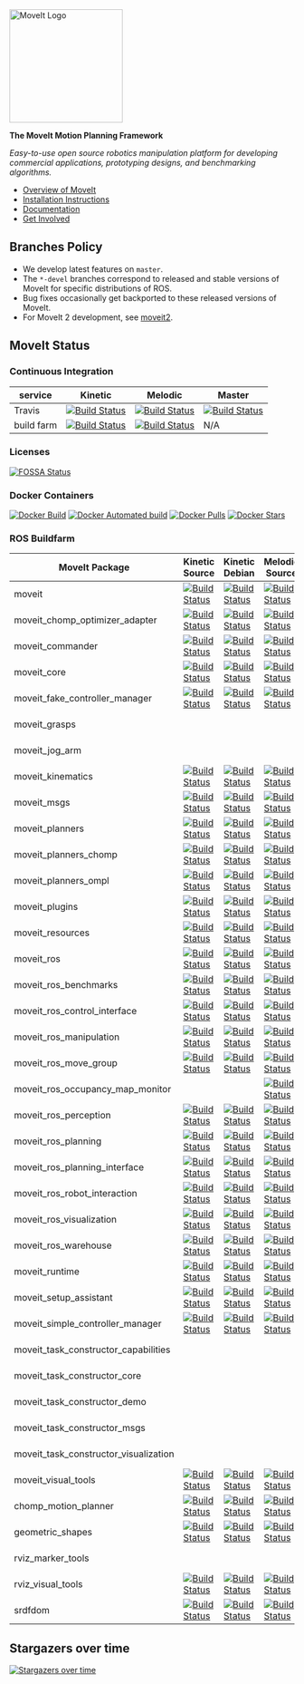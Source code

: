 <img src="https://moveit.ros.org/assets/logo/moveit_logo-black.png" alt="MoveIt Logo" width="200"/>

**The MoveIt Motion Planning Framework**

*Easy-to-use open source robotics manipulation platform for developing commercial applications, prototyping designs, and benchmarking algorithms.*

- [Overview of MoveIt](https://moveit.ros.org)
- [Installation Instructions](https://moveit.ros.org/install/)
- [Documentation](https://moveit.ros.org/documentation/source-code-api/)
- [Get Involved](https://moveit.ros.org/about/get_involved/)

## Branches Policy

- We develop latest features on ``master``.
- The ``*-devel`` branches correspond to released and stable versions of MoveIt for specific distributions of ROS.
- Bug fixes occasionally get backported to these released versions of MoveIt.
- For MoveIt 2 development, see [moveit2](https://github.com/ros-planning/moveit2).

## MoveIt Status

### Continuous Integration

service    | Kinetic | Melodic | Master
---------- | ------- | ------- | ------
Travis     | [![Build Status](https://travis-ci.com/ros-planning/moveit.svg?branch=kinetic-devel)](https://travis-ci.com/ros-planning/moveit/branches) | [![Build Status](https://travis-ci.com/ros-planning/moveit.svg?branch=melodic-devel)](https://travis-ci.com/ros-planning/moveit/branches) | [![Build Status](https://travis-ci.com/ros-planning/moveit.svg?branch=master)](https://travis-ci.com/ros-planning/moveit/branches) |
build farm | [![Build Status](http://build.ros.org/buildStatus/icon?job=Kdev__moveit__ubuntu_xenial_amd64)](http://build.ros.org/job/Kdev__moveit__ubuntu_xenial_amd64) | [![Build Status](http://build.ros.org/buildStatus/icon?job=Mdev__moveit__ubuntu_bionic_amd64)](http://build.ros.org/job/Mdev__moveit__ubuntu_bionic_amd64) | N/A |

### Licenses

[![FOSSA Status](https://app.fossa.com/api/projects/git%2Bgithub.com%2Fros-planning%2Fmoveit.svg?type=shield)](https://app.fossa.com/projects/git%2Bgithub.com%2Fros-planning%2Fmoveit?ref=badge_shield)

### Docker Containers

[![Docker Build](https://img.shields.io/docker/build/moveit/moveit.svg)](https://hub.docker.com/r/moveit/moveit/builds)
[![Docker Automated build](https://img.shields.io/docker/automated/moveit/moveit.svg?maxAge=2592000)](https://hub.docker.com/r/moveit/moveit/) [![Docker Pulls](https://img.shields.io/docker/pulls/moveit/moveit.svg?maxAge=2592000)](https://hub.docker.com/r/moveit/moveit/) [![Docker Stars](https://img.shields.io/docker/stars/moveit/moveit.svg)](https://registry.hub.docker.com/moveit/moveit/)

### ROS Buildfarm

MoveIt Package | Kinetic Source | Kinetic Debian | Melodic Source | Melodic Debian | Noetic Source | Noetic Debian
-------------- | -------------- | -------------- | -------------- | -------------- | ------------- | -------------
moveit | [![Build Status](http://build.ros.org/buildStatus/icon?job=Ksrc_uX__moveit__ubuntu_xenial__source)](http://build.ros.org/view/Ksrc_uX/job/Ksrc_uX__moveit__ubuntu_xenial__source) | [![Build Status](http://build.ros.org/buildStatus/icon?job=Kbin_uX64__moveit__ubuntu_xenial_amd64__binary)](http://build.ros.org/view/Kbin_uX64/job/Kbin_uX64__moveit__ubuntu_xenial_amd64__binary) | [![Build Status](http://build.ros.org/buildStatus/icon?job=Msrc_uB__moveit__ubuntu_bionic__source)](http://build.ros.org/view/Msrc_uB/job/Msrc_uB__moveit__ubuntu_bionic__source) | [![Build Status](http://build.ros.org/buildStatus/icon?job=Mbin_uB64__moveit__ubuntu_bionic_amd64__binary)](http://build.ros.org/view/Mbin_uB64/job/Mbin_uB64__moveit__ubuntu_bionic_amd64__binary) | [![Build Status](http://build.ros.org/buildStatus/icon?job=Nsrc_uF__moveit__ubuntu_focal__source)](http://build.ros.org/view/Nsrc_uF/job/Nsrc_uF__moveit__ubuntu_focal__source) | [![Build Status](http://build.ros.org/buildStatus/icon?job=Nbin_uF64__moveit__ubuntu_focal_amd64__binary)](http://build.ros.org/view/Nbin_uF64/job/Nbin_uF64__moveit__ubuntu_focal_amd64__binary)
moveit_chomp_optimizer_adapter | [![Build Status](http://build.ros.org/buildStatus/icon?job=Ksrc_uX__moveit_chomp_optimizer_adapter__ubuntu_xenial__source)](http://build.ros.org/view/Ksrc_uX/job/Ksrc_uX__moveit_chomp_optimizer_adapter__ubuntu_xenial__source) | [![Build Status](http://build.ros.org/buildStatus/icon?job=Kbin_uX64__moveit_chomp_optimizer_adapter__ubuntu_xenial_amd64__binary)](http://build.ros.org/view/Kbin_uX64/job/Kbin_uX64__moveit_chomp_optimizer_adapter__ubuntu_xenial_amd64__binary) | [![Build Status](http://build.ros.org/buildStatus/icon?job=Msrc_uB__moveit_chomp_optimizer_adapter__ubuntu_bionic__source)](http://build.ros.org/view/Msrc_uB/job/Msrc_uB__moveit_chomp_optimizer_adapter__ubuntu_bionic__source) | [![Build Status](http://build.ros.org/buildStatus/icon?job=Mbin_uB64__moveit_chomp_optimizer_adapter__ubuntu_bionic_amd64__binary)](http://build.ros.org/view/Mbin_uB64/job/Mbin_uB64__moveit_chomp_optimizer_adapter__ubuntu_bionic_amd64__binary) | [![Build Status](http://build.ros.org/buildStatus/icon?job=Nsrc_uF__moveit_chomp_optimizer_adapter__ubuntu_focal__source)](http://build.ros.org/view/Nsrc_uF/job/Nsrc_uF__moveit_chomp_optimizer_adapter__ubuntu_focal__source) | [![Build Status](http://build.ros.org/buildStatus/icon?job=Nbin_uF64__moveit_chomp_optimizer_adapter__ubuntu_focal_amd64__binary)](http://build.ros.org/view/Nbin_uF64/job/Nbin_uF64__moveit_chomp_optimizer_adapter__ubuntu_focal_amd64__binary)
moveit_commander | [![Build Status](http://build.ros.org/buildStatus/icon?job=Ksrc_uX__moveit_commander__ubuntu_xenial__source)](http://build.ros.org/view/Ksrc_uX/job/Ksrc_uX__moveit_commander__ubuntu_xenial__source) | [![Build Status](http://build.ros.org/buildStatus/icon?job=Kbin_uX64__moveit_commander__ubuntu_xenial_amd64__binary)](http://build.ros.org/view/Kbin_uX64/job/Kbin_uX64__moveit_commander__ubuntu_xenial_amd64__binary) | [![Build Status](http://build.ros.org/buildStatus/icon?job=Msrc_uB__moveit_commander__ubuntu_bionic__source)](http://build.ros.org/view/Msrc_uB/job/Msrc_uB__moveit_commander__ubuntu_bionic__source) | [![Build Status](http://build.ros.org/buildStatus/icon?job=Mbin_uB64__moveit_commander__ubuntu_bionic_amd64__binary)](http://build.ros.org/view/Mbin_uB64/job/Mbin_uB64__moveit_commander__ubuntu_bionic_amd64__binary) | [![Build Status](http://build.ros.org/buildStatus/icon?job=Nsrc_uF__moveit_commander__ubuntu_focal__source)](http://build.ros.org/view/Nsrc_uF/job/Nsrc_uF__moveit_commander__ubuntu_focal__source) | [![Build Status](http://build.ros.org/buildStatus/icon?job=Nbin_uF64__moveit_commander__ubuntu_focal_amd64__binary)](http://build.ros.org/view/Nbin_uF64/job/Nbin_uF64__moveit_commander__ubuntu_focal_amd64__binary)
moveit_core | [![Build Status](http://build.ros.org/buildStatus/icon?job=Ksrc_uX__moveit_core__ubuntu_xenial__source)](http://build.ros.org/view/Ksrc_uX/job/Ksrc_uX__moveit_core__ubuntu_xenial__source) | [![Build Status](http://build.ros.org/buildStatus/icon?job=Kbin_uX64__moveit_core__ubuntu_xenial_amd64__binary)](http://build.ros.org/view/Kbin_uX64/job/Kbin_uX64__moveit_core__ubuntu_xenial_amd64__binary) | [![Build Status](http://build.ros.org/buildStatus/icon?job=Msrc_uB__moveit_core__ubuntu_bionic__source)](http://build.ros.org/view/Msrc_uB/job/Msrc_uB__moveit_core__ubuntu_bionic__source) | [![Build Status](http://build.ros.org/buildStatus/icon?job=Mbin_uB64__moveit_core__ubuntu_bionic_amd64__binary)](http://build.ros.org/view/Mbin_uB64/job/Mbin_uB64__moveit_core__ubuntu_bionic_amd64__binary) | [![Build Status](http://build.ros.org/buildStatus/icon?job=Nsrc_uF__moveit_core__ubuntu_focal__source)](http://build.ros.org/view/Nsrc_uF/job/Nsrc_uF__moveit_core__ubuntu_focal__source) | [![Build Status](http://build.ros.org/buildStatus/icon?job=Nbin_uF64__moveit_core__ubuntu_focal_amd64__binary)](http://build.ros.org/view/Nbin_uF64/job/Nbin_uF64__moveit_core__ubuntu_focal_amd64__binary)
moveit_fake_controller_manager | [![Build Status](http://build.ros.org/buildStatus/icon?job=Ksrc_uX__moveit_fake_controller_manager__ubuntu_xenial__source)](http://build.ros.org/view/Ksrc_uX/job/Ksrc_uX__moveit_fake_controller_manager__ubuntu_xenial__source) | [![Build Status](http://build.ros.org/buildStatus/icon?job=Kbin_uX64__moveit_fake_controller_manager__ubuntu_xenial_amd64__binary)](http://build.ros.org/view/Kbin_uX64/job/Kbin_uX64__moveit_fake_controller_manager__ubuntu_xenial_amd64__binary) | [![Build Status](http://build.ros.org/buildStatus/icon?job=Msrc_uB__moveit_fake_controller_manager__ubuntu_bionic__source)](http://build.ros.org/view/Msrc_uB/job/Msrc_uB__moveit_fake_controller_manager__ubuntu_bionic__source) | [![Build Status](http://build.ros.org/buildStatus/icon?job=Mbin_uB64__moveit_fake_controller_manager__ubuntu_bionic_amd64__binary)](http://build.ros.org/view/Mbin_uB64/job/Mbin_uB64__moveit_fake_controller_manager__ubuntu_bionic_amd64__binary) | [![Build Status](http://build.ros.org/buildStatus/icon?job=Nsrc_uF__moveit_fake_controller_manager__ubuntu_focal__source)](http://build.ros.org/view/Nsrc_uF/job/Nsrc_uF__moveit_fake_controller_manager__ubuntu_focal__source) | [![Build Status](http://build.ros.org/buildStatus/icon?job=Nbin_uF64__moveit_fake_controller_manager__ubuntu_focal_amd64__binary)](http://build.ros.org/view/Nbin_uF64/job/Nbin_uF64__moveit_fake_controller_manager__ubuntu_focal_amd64__binary)
moveit_grasps |  |  |  |  | [![Build Status](http://build.ros.org/buildStatus/icon?job=Nsrc_uF__moveit_grasps__ubuntu_focal__source)](http://build.ros.org/view/Nsrc_uF/job/Nsrc_uF__moveit_grasps__ubuntu_focal__source) | [![Build Status](http://build.ros.org/buildStatus/icon?job=Nbin_uF64__moveit_grasps__ubuntu_focal_amd64__binary)](http://build.ros.org/view/Nbin_uF64/job/Nbin_uF64__moveit_grasps__ubuntu_focal_amd64__binary)
moveit_jog_arm |  |  |  |  | [![Build Status](http://build.ros.org/buildStatus/icon?job=Nsrc_uF__moveit_jog_arm__ubuntu_focal__source)](http://build.ros.org/view/Nsrc_uF/job/Nsrc_uF__moveit_jog_arm__ubuntu_focal__source) | [![Build Status](http://build.ros.org/buildStatus/icon?job=Nbin_uF64__moveit_jog_arm__ubuntu_focal_amd64__binary)](http://build.ros.org/view/Nbin_uF64/job/Nbin_uF64__moveit_jog_arm__ubuntu_focal_amd64__binary)
moveit_kinematics | [![Build Status](http://build.ros.org/buildStatus/icon?job=Ksrc_uX__moveit_kinematics__ubuntu_xenial__source)](http://build.ros.org/view/Ksrc_uX/job/Ksrc_uX__moveit_kinematics__ubuntu_xenial__source) | [![Build Status](http://build.ros.org/buildStatus/icon?job=Kbin_uX64__moveit_kinematics__ubuntu_xenial_amd64__binary)](http://build.ros.org/view/Kbin_uX64/job/Kbin_uX64__moveit_kinematics__ubuntu_xenial_amd64__binary) | [![Build Status](http://build.ros.org/buildStatus/icon?job=Msrc_uB__moveit_kinematics__ubuntu_bionic__source)](http://build.ros.org/view/Msrc_uB/job/Msrc_uB__moveit_kinematics__ubuntu_bionic__source) | [![Build Status](http://build.ros.org/buildStatus/icon?job=Mbin_uB64__moveit_kinematics__ubuntu_bionic_amd64__binary)](http://build.ros.org/view/Mbin_uB64/job/Mbin_uB64__moveit_kinematics__ubuntu_bionic_amd64__binary) | [![Build Status](http://build.ros.org/buildStatus/icon?job=Nsrc_uF__moveit_kinematics__ubuntu_focal__source)](http://build.ros.org/view/Nsrc_uF/job/Nsrc_uF__moveit_kinematics__ubuntu_focal__source) | [![Build Status](http://build.ros.org/buildStatus/icon?job=Nbin_uF64__moveit_kinematics__ubuntu_focal_amd64__binary)](http://build.ros.org/view/Nbin_uF64/job/Nbin_uF64__moveit_kinematics__ubuntu_focal_amd64__binary)
moveit_msgs | [![Build Status](http://build.ros.org/buildStatus/icon?job=Ksrc_uX__moveit_msgs__ubuntu_xenial__source)](http://build.ros.org/view/Ksrc_uX/job/Ksrc_uX__moveit_msgs__ubuntu_xenial__source) | [![Build Status](http://build.ros.org/buildStatus/icon?job=Kbin_uX64__moveit_msgs__ubuntu_xenial_amd64__binary)](http://build.ros.org/view/Kbin_uX64/job/Kbin_uX64__moveit_msgs__ubuntu_xenial_amd64__binary) | [![Build Status](http://build.ros.org/buildStatus/icon?job=Msrc_uB__moveit_msgs__ubuntu_bionic__source)](http://build.ros.org/view/Msrc_uB/job/Msrc_uB__moveit_msgs__ubuntu_bionic__source) | [![Build Status](http://build.ros.org/buildStatus/icon?job=Mbin_uB64__moveit_msgs__ubuntu_bionic_amd64__binary)](http://build.ros.org/view/Mbin_uB64/job/Mbin_uB64__moveit_msgs__ubuntu_bionic_amd64__binary) | [![Build Status](http://build.ros.org/buildStatus/icon?job=Nsrc_uF__moveit_msgs__ubuntu_focal__source)](http://build.ros.org/view/Nsrc_uF/job/Nsrc_uF__moveit_msgs__ubuntu_focal__source) | [![Build Status](http://build.ros.org/buildStatus/icon?job=Nbin_uF64__moveit_msgs__ubuntu_focal_amd64__binary)](http://build.ros.org/view/Nbin_uF64/job/Nbin_uF64__moveit_msgs__ubuntu_focal_amd64__binary)
moveit_planners | [![Build Status](http://build.ros.org/buildStatus/icon?job=Ksrc_uX__moveit_planners__ubuntu_xenial__source)](http://build.ros.org/view/Ksrc_uX/job/Ksrc_uX__moveit_planners__ubuntu_xenial__source) | [![Build Status](http://build.ros.org/buildStatus/icon?job=Kbin_uX64__moveit_planners__ubuntu_xenial_amd64__binary)](http://build.ros.org/view/Kbin_uX64/job/Kbin_uX64__moveit_planners__ubuntu_xenial_amd64__binary) | [![Build Status](http://build.ros.org/buildStatus/icon?job=Msrc_uB__moveit_planners__ubuntu_bionic__source)](http://build.ros.org/view/Msrc_uB/job/Msrc_uB__moveit_planners__ubuntu_bionic__source) | [![Build Status](http://build.ros.org/buildStatus/icon?job=Mbin_uB64__moveit_planners__ubuntu_bionic_amd64__binary)](http://build.ros.org/view/Mbin_uB64/job/Mbin_uB64__moveit_planners__ubuntu_bionic_amd64__binary) | [![Build Status](http://build.ros.org/buildStatus/icon?job=Nsrc_uF__moveit_planners__ubuntu_focal__source)](http://build.ros.org/view/Nsrc_uF/job/Nsrc_uF__moveit_planners__ubuntu_focal__source) | [![Build Status](http://build.ros.org/buildStatus/icon?job=Nbin_uF64__moveit_planners__ubuntu_focal_amd64__binary)](http://build.ros.org/view/Nbin_uF64/job/Nbin_uF64__moveit_planners__ubuntu_focal_amd64__binary)
moveit_planners_chomp | [![Build Status](http://build.ros.org/buildStatus/icon?job=Ksrc_uX__moveit_planners_chomp__ubuntu_xenial__source)](http://build.ros.org/view/Ksrc_uX/job/Ksrc_uX__moveit_planners_chomp__ubuntu_xenial__source) | [![Build Status](http://build.ros.org/buildStatus/icon?job=Kbin_uX64__moveit_planners_chomp__ubuntu_xenial_amd64__binary)](http://build.ros.org/view/Kbin_uX64/job/Kbin_uX64__moveit_planners_chomp__ubuntu_xenial_amd64__binary) | [![Build Status](http://build.ros.org/buildStatus/icon?job=Msrc_uB__moveit_planners_chomp__ubuntu_bionic__source)](http://build.ros.org/view/Msrc_uB/job/Msrc_uB__moveit_planners_chomp__ubuntu_bionic__source) | [![Build Status](http://build.ros.org/buildStatus/icon?job=Mbin_uB64__moveit_planners_chomp__ubuntu_bionic_amd64__binary)](http://build.ros.org/view/Mbin_uB64/job/Mbin_uB64__moveit_planners_chomp__ubuntu_bionic_amd64__binary) | [![Build Status](http://build.ros.org/buildStatus/icon?job=Nsrc_uF__moveit_planners_chomp__ubuntu_focal__source)](http://build.ros.org/view/Nsrc_uF/job/Nsrc_uF__moveit_planners_chomp__ubuntu_focal__source) | [![Build Status](http://build.ros.org/buildStatus/icon?job=Nbin_uF64__moveit_planners_chomp__ubuntu_focal_amd64__binary)](http://build.ros.org/view/Nbin_uF64/job/Nbin_uF64__moveit_planners_chomp__ubuntu_focal_amd64__binary)
moveit_planners_ompl | [![Build Status](http://build.ros.org/buildStatus/icon?job=Ksrc_uX__moveit_planners_ompl__ubuntu_xenial__source)](http://build.ros.org/view/Ksrc_uX/job/Ksrc_uX__moveit_planners_ompl__ubuntu_xenial__source) | [![Build Status](http://build.ros.org/buildStatus/icon?job=Kbin_uX64__moveit_planners_ompl__ubuntu_xenial_amd64__binary)](http://build.ros.org/view/Kbin_uX64/job/Kbin_uX64__moveit_planners_ompl__ubuntu_xenial_amd64__binary) | [![Build Status](http://build.ros.org/buildStatus/icon?job=Msrc_uB__moveit_planners_ompl__ubuntu_bionic__source)](http://build.ros.org/view/Msrc_uB/job/Msrc_uB__moveit_planners_ompl__ubuntu_bionic__source) | [![Build Status](http://build.ros.org/buildStatus/icon?job=Mbin_uB64__moveit_planners_ompl__ubuntu_bionic_amd64__binary)](http://build.ros.org/view/Mbin_uB64/job/Mbin_uB64__moveit_planners_ompl__ubuntu_bionic_amd64__binary) | [![Build Status](http://build.ros.org/buildStatus/icon?job=Nsrc_uF__moveit_planners_ompl__ubuntu_focal__source)](http://build.ros.org/view/Nsrc_uF/job/Nsrc_uF__moveit_planners_ompl__ubuntu_focal__source) | [![Build Status](http://build.ros.org/buildStatus/icon?job=Nbin_uF64__moveit_planners_ompl__ubuntu_focal_amd64__binary)](http://build.ros.org/view/Nbin_uF64/job/Nbin_uF64__moveit_planners_ompl__ubuntu_focal_amd64__binary)
moveit_plugins | [![Build Status](http://build.ros.org/buildStatus/icon?job=Ksrc_uX__moveit_plugins__ubuntu_xenial__source)](http://build.ros.org/view/Ksrc_uX/job/Ksrc_uX__moveit_plugins__ubuntu_xenial__source) | [![Build Status](http://build.ros.org/buildStatus/icon?job=Kbin_uX64__moveit_plugins__ubuntu_xenial_amd64__binary)](http://build.ros.org/view/Kbin_uX64/job/Kbin_uX64__moveit_plugins__ubuntu_xenial_amd64__binary) | [![Build Status](http://build.ros.org/buildStatus/icon?job=Msrc_uB__moveit_plugins__ubuntu_bionic__source)](http://build.ros.org/view/Msrc_uB/job/Msrc_uB__moveit_plugins__ubuntu_bionic__source) | [![Build Status](http://build.ros.org/buildStatus/icon?job=Mbin_uB64__moveit_plugins__ubuntu_bionic_amd64__binary)](http://build.ros.org/view/Mbin_uB64/job/Mbin_uB64__moveit_plugins__ubuntu_bionic_amd64__binary) | [![Build Status](http://build.ros.org/buildStatus/icon?job=Nsrc_uF__moveit_plugins__ubuntu_focal__source)](http://build.ros.org/view/Nsrc_uF/job/Nsrc_uF__moveit_plugins__ubuntu_focal__source) | [![Build Status](http://build.ros.org/buildStatus/icon?job=Nbin_uF64__moveit_plugins__ubuntu_focal_amd64__binary)](http://build.ros.org/view/Nbin_uF64/job/Nbin_uF64__moveit_plugins__ubuntu_focal_amd64__binary)
moveit_resources | [![Build Status](http://build.ros.org/buildStatus/icon?job=Ksrc_uX__moveit_resources__ubuntu_xenial__source)](http://build.ros.org/view/Ksrc_uX/job/Ksrc_uX__moveit_resources__ubuntu_xenial__source) | [![Build Status](http://build.ros.org/buildStatus/icon?job=Kbin_uX64__moveit_resources__ubuntu_xenial_amd64__binary)](http://build.ros.org/view/Kbin_uX64/job/Kbin_uX64__moveit_resources__ubuntu_xenial_amd64__binary) | [![Build Status](http://build.ros.org/buildStatus/icon?job=Msrc_uB__moveit_resources__ubuntu_bionic__source)](http://build.ros.org/view/Msrc_uB/job/Msrc_uB__moveit_resources__ubuntu_bionic__source) | [![Build Status](http://build.ros.org/buildStatus/icon?job=Mbin_uB64__moveit_resources__ubuntu_bionic_amd64__binary)](http://build.ros.org/view/Mbin_uB64/job/Mbin_uB64__moveit_resources__ubuntu_bionic_amd64__binary) | [![Build Status](http://build.ros.org/buildStatus/icon?job=Nsrc_uF__moveit_resources__ubuntu_focal__source)](http://build.ros.org/view/Nsrc_uF/job/Nsrc_uF__moveit_resources__ubuntu_focal__source) | [![Build Status](http://build.ros.org/buildStatus/icon?job=Nbin_uF64__moveit_resources__ubuntu_focal_amd64__binary)](http://build.ros.org/view/Nbin_uF64/job/Nbin_uF64__moveit_resources__ubuntu_focal_amd64__binary)
moveit_ros | [![Build Status](http://build.ros.org/buildStatus/icon?job=Ksrc_uX__moveit_ros__ubuntu_xenial__source)](http://build.ros.org/view/Ksrc_uX/job/Ksrc_uX__moveit_ros__ubuntu_xenial__source) | [![Build Status](http://build.ros.org/buildStatus/icon?job=Kbin_uX64__moveit_ros__ubuntu_xenial_amd64__binary)](http://build.ros.org/view/Kbin_uX64/job/Kbin_uX64__moveit_ros__ubuntu_xenial_amd64__binary) | [![Build Status](http://build.ros.org/buildStatus/icon?job=Msrc_uB__moveit_ros__ubuntu_bionic__source)](http://build.ros.org/view/Msrc_uB/job/Msrc_uB__moveit_ros__ubuntu_bionic__source) | [![Build Status](http://build.ros.org/buildStatus/icon?job=Mbin_uB64__moveit_ros__ubuntu_bionic_amd64__binary)](http://build.ros.org/view/Mbin_uB64/job/Mbin_uB64__moveit_ros__ubuntu_bionic_amd64__binary) | [![Build Status](http://build.ros.org/buildStatus/icon?job=Nsrc_uF__moveit_ros__ubuntu_focal__source)](http://build.ros.org/view/Nsrc_uF/job/Nsrc_uF__moveit_ros__ubuntu_focal__source) | [![Build Status](http://build.ros.org/buildStatus/icon?job=Nbin_uF64__moveit_ros__ubuntu_focal_amd64__binary)](http://build.ros.org/view/Nbin_uF64/job/Nbin_uF64__moveit_ros__ubuntu_focal_amd64__binary)
moveit_ros_benchmarks | [![Build Status](http://build.ros.org/buildStatus/icon?job=Ksrc_uX__moveit_ros_benchmarks__ubuntu_xenial__source)](http://build.ros.org/view/Ksrc_uX/job/Ksrc_uX__moveit_ros_benchmarks__ubuntu_xenial__source) | [![Build Status](http://build.ros.org/buildStatus/icon?job=Kbin_uX64__moveit_ros_benchmarks__ubuntu_xenial_amd64__binary)](http://build.ros.org/view/Kbin_uX64/job/Kbin_uX64__moveit_ros_benchmarks__ubuntu_xenial_amd64__binary) | [![Build Status](http://build.ros.org/buildStatus/icon?job=Msrc_uB__moveit_ros_benchmarks__ubuntu_bionic__source)](http://build.ros.org/view/Msrc_uB/job/Msrc_uB__moveit_ros_benchmarks__ubuntu_bionic__source) | [![Build Status](http://build.ros.org/buildStatus/icon?job=Mbin_uB64__moveit_ros_benchmarks__ubuntu_bionic_amd64__binary)](http://build.ros.org/view/Mbin_uB64/job/Mbin_uB64__moveit_ros_benchmarks__ubuntu_bionic_amd64__binary) | [![Build Status](http://build.ros.org/buildStatus/icon?job=Nsrc_uF__moveit_ros_benchmarks__ubuntu_focal__source)](http://build.ros.org/view/Nsrc_uF/job/Nsrc_uF__moveit_ros_benchmarks__ubuntu_focal__source) | [![Build Status](http://build.ros.org/buildStatus/icon?job=Nbin_uF64__moveit_ros_benchmarks__ubuntu_focal_amd64__binary)](http://build.ros.org/view/Nbin_uF64/job/Nbin_uF64__moveit_ros_benchmarks__ubuntu_focal_amd64__binary)
moveit_ros_control_interface | [![Build Status](http://build.ros.org/buildStatus/icon?job=Ksrc_uX__moveit_ros_control_interface__ubuntu_xenial__source)](http://build.ros.org/view/Ksrc_uX/job/Ksrc_uX__moveit_ros_control_interface__ubuntu_xenial__source) | [![Build Status](http://build.ros.org/buildStatus/icon?job=Kbin_uX64__moveit_ros_control_interface__ubuntu_xenial_amd64__binary)](http://build.ros.org/view/Kbin_uX64/job/Kbin_uX64__moveit_ros_control_interface__ubuntu_xenial_amd64__binary) | [![Build Status](http://build.ros.org/buildStatus/icon?job=Msrc_uB__moveit_ros_control_interface__ubuntu_bionic__source)](http://build.ros.org/view/Msrc_uB/job/Msrc_uB__moveit_ros_control_interface__ubuntu_bionic__source) | [![Build Status](http://build.ros.org/buildStatus/icon?job=Mbin_uB64__moveit_ros_control_interface__ubuntu_bionic_amd64__binary)](http://build.ros.org/view/Mbin_uB64/job/Mbin_uB64__moveit_ros_control_interface__ubuntu_bionic_amd64__binary) | [![Build Status](http://build.ros.org/buildStatus/icon?job=Nsrc_uF__moveit_ros_control_interface__ubuntu_focal__source)](http://build.ros.org/view/Nsrc_uF/job/Nsrc_uF__moveit_ros_control_interface__ubuntu_focal__source) | [![Build Status](http://build.ros.org/buildStatus/icon?job=Nbin_uF64__moveit_ros_control_interface__ubuntu_focal_amd64__binary)](http://build.ros.org/view/Nbin_uF64/job/Nbin_uF64__moveit_ros_control_interface__ubuntu_focal_amd64__binary)
moveit_ros_manipulation | [![Build Status](http://build.ros.org/buildStatus/icon?job=Ksrc_uX__moveit_ros_manipulation__ubuntu_xenial__source)](http://build.ros.org/view/Ksrc_uX/job/Ksrc_uX__moveit_ros_manipulation__ubuntu_xenial__source) | [![Build Status](http://build.ros.org/buildStatus/icon?job=Kbin_uX64__moveit_ros_manipulation__ubuntu_xenial_amd64__binary)](http://build.ros.org/view/Kbin_uX64/job/Kbin_uX64__moveit_ros_manipulation__ubuntu_xenial_amd64__binary) | [![Build Status](http://build.ros.org/buildStatus/icon?job=Msrc_uB__moveit_ros_manipulation__ubuntu_bionic__source)](http://build.ros.org/view/Msrc_uB/job/Msrc_uB__moveit_ros_manipulation__ubuntu_bionic__source) | [![Build Status](http://build.ros.org/buildStatus/icon?job=Mbin_uB64__moveit_ros_manipulation__ubuntu_bionic_amd64__binary)](http://build.ros.org/view/Mbin_uB64/job/Mbin_uB64__moveit_ros_manipulation__ubuntu_bionic_amd64__binary) | [![Build Status](http://build.ros.org/buildStatus/icon?job=Nsrc_uF__moveit_ros_manipulation__ubuntu_focal__source)](http://build.ros.org/view/Nsrc_uF/job/Nsrc_uF__moveit_ros_manipulation__ubuntu_focal__source) | [![Build Status](http://build.ros.org/buildStatus/icon?job=Nbin_uF64__moveit_ros_manipulation__ubuntu_focal_amd64__binary)](http://build.ros.org/view/Nbin_uF64/job/Nbin_uF64__moveit_ros_manipulation__ubuntu_focal_amd64__binary)
moveit_ros_move_group | [![Build Status](http://build.ros.org/buildStatus/icon?job=Ksrc_uX__moveit_ros_move_group__ubuntu_xenial__source)](http://build.ros.org/view/Ksrc_uX/job/Ksrc_uX__moveit_ros_move_group__ubuntu_xenial__source) | [![Build Status](http://build.ros.org/buildStatus/icon?job=Kbin_uX64__moveit_ros_move_group__ubuntu_xenial_amd64__binary)](http://build.ros.org/view/Kbin_uX64/job/Kbin_uX64__moveit_ros_move_group__ubuntu_xenial_amd64__binary) | [![Build Status](http://build.ros.org/buildStatus/icon?job=Msrc_uB__moveit_ros_move_group__ubuntu_bionic__source)](http://build.ros.org/view/Msrc_uB/job/Msrc_uB__moveit_ros_move_group__ubuntu_bionic__source) | [![Build Status](http://build.ros.org/buildStatus/icon?job=Mbin_uB64__moveit_ros_move_group__ubuntu_bionic_amd64__binary)](http://build.ros.org/view/Mbin_uB64/job/Mbin_uB64__moveit_ros_move_group__ubuntu_bionic_amd64__binary) | [![Build Status](http://build.ros.org/buildStatus/icon?job=Nsrc_uF__moveit_ros_move_group__ubuntu_focal__source)](http://build.ros.org/view/Nsrc_uF/job/Nsrc_uF__moveit_ros_move_group__ubuntu_focal__source) | [![Build Status](http://build.ros.org/buildStatus/icon?job=Nbin_uF64__moveit_ros_move_group__ubuntu_focal_amd64__binary)](http://build.ros.org/view/Nbin_uF64/job/Nbin_uF64__moveit_ros_move_group__ubuntu_focal_amd64__binary)
moveit_ros_occupancy_map_monitor |  |  | [![Build Status](http://build.ros.org/buildStatus/icon?job=Msrc_uB__moveit_ros_occupancy_map_monitor__ubuntu_bionic__source)](http://build.ros.org/view/Msrc_uB/job/Msrc_uB__moveit_ros_occupancy_map_monitor__ubuntu_bionic__source) | [![Build Status](http://build.ros.org/buildStatus/icon?job=Mbin_uB64__moveit_ros_occupancy_map_monitor__ubuntu_bionic_amd64__binary)](http://build.ros.org/view/Mbin_uB64/job/Mbin_uB64__moveit_ros_occupancy_map_monitor__ubuntu_bionic_amd64__binary) | [![Build Status](http://build.ros.org/buildStatus/icon?job=Nsrc_uF__moveit_ros_occupancy_map_monitor__ubuntu_focal__source)](http://build.ros.org/view/Nsrc_uF/job/Nsrc_uF__moveit_ros_occupancy_map_monitor__ubuntu_focal__source) | [![Build Status](http://build.ros.org/buildStatus/icon?job=Nbin_uF64__moveit_ros_occupancy_map_monitor__ubuntu_focal_amd64__binary)](http://build.ros.org/view/Nbin_uF64/job/Nbin_uF64__moveit_ros_occupancy_map_monitor__ubuntu_focal_amd64__binary)
moveit_ros_perception | [![Build Status](http://build.ros.org/buildStatus/icon?job=Ksrc_uX__moveit_ros_perception__ubuntu_xenial__source)](http://build.ros.org/view/Ksrc_uX/job/Ksrc_uX__moveit_ros_perception__ubuntu_xenial__source) | [![Build Status](http://build.ros.org/buildStatus/icon?job=Kbin_uX64__moveit_ros_perception__ubuntu_xenial_amd64__binary)](http://build.ros.org/view/Kbin_uX64/job/Kbin_uX64__moveit_ros_perception__ubuntu_xenial_amd64__binary) | [![Build Status](http://build.ros.org/buildStatus/icon?job=Msrc_uB__moveit_ros_perception__ubuntu_bionic__source)](http://build.ros.org/view/Msrc_uB/job/Msrc_uB__moveit_ros_perception__ubuntu_bionic__source) | [![Build Status](http://build.ros.org/buildStatus/icon?job=Mbin_uB64__moveit_ros_perception__ubuntu_bionic_amd64__binary)](http://build.ros.org/view/Mbin_uB64/job/Mbin_uB64__moveit_ros_perception__ubuntu_bionic_amd64__binary) | [![Build Status](http://build.ros.org/buildStatus/icon?job=Nsrc_uF__moveit_ros_perception__ubuntu_focal__source)](http://build.ros.org/view/Nsrc_uF/job/Nsrc_uF__moveit_ros_perception__ubuntu_focal__source) | [![Build Status](http://build.ros.org/buildStatus/icon?job=Nbin_uF64__moveit_ros_perception__ubuntu_focal_amd64__binary)](http://build.ros.org/view/Nbin_uF64/job/Nbin_uF64__moveit_ros_perception__ubuntu_focal_amd64__binary)
moveit_ros_planning | [![Build Status](http://build.ros.org/buildStatus/icon?job=Ksrc_uX__moveit_ros_planning__ubuntu_xenial__source)](http://build.ros.org/view/Ksrc_uX/job/Ksrc_uX__moveit_ros_planning__ubuntu_xenial__source) | [![Build Status](http://build.ros.org/buildStatus/icon?job=Kbin_uX64__moveit_ros_planning__ubuntu_xenial_amd64__binary)](http://build.ros.org/view/Kbin_uX64/job/Kbin_uX64__moveit_ros_planning__ubuntu_xenial_amd64__binary) | [![Build Status](http://build.ros.org/buildStatus/icon?job=Msrc_uB__moveit_ros_planning__ubuntu_bionic__source)](http://build.ros.org/view/Msrc_uB/job/Msrc_uB__moveit_ros_planning__ubuntu_bionic__source) | [![Build Status](http://build.ros.org/buildStatus/icon?job=Mbin_uB64__moveit_ros_planning__ubuntu_bionic_amd64__binary)](http://build.ros.org/view/Mbin_uB64/job/Mbin_uB64__moveit_ros_planning__ubuntu_bionic_amd64__binary) | [![Build Status](http://build.ros.org/buildStatus/icon?job=Nsrc_uF__moveit_ros_planning__ubuntu_focal__source)](http://build.ros.org/view/Nsrc_uF/job/Nsrc_uF__moveit_ros_planning__ubuntu_focal__source) | [![Build Status](http://build.ros.org/buildStatus/icon?job=Nbin_uF64__moveit_ros_planning__ubuntu_focal_amd64__binary)](http://build.ros.org/view/Nbin_uF64/job/Nbin_uF64__moveit_ros_planning__ubuntu_focal_amd64__binary)
moveit_ros_planning_interface | [![Build Status](http://build.ros.org/buildStatus/icon?job=Ksrc_uX__moveit_ros_planning_interface__ubuntu_xenial__source)](http://build.ros.org/view/Ksrc_uX/job/Ksrc_uX__moveit_ros_planning_interface__ubuntu_xenial__source) | [![Build Status](http://build.ros.org/buildStatus/icon?job=Kbin_uX64__moveit_ros_planning_interface__ubuntu_xenial_amd64__binary)](http://build.ros.org/view/Kbin_uX64/job/Kbin_uX64__moveit_ros_planning_interface__ubuntu_xenial_amd64__binary) | [![Build Status](http://build.ros.org/buildStatus/icon?job=Msrc_uB__moveit_ros_planning_interface__ubuntu_bionic__source)](http://build.ros.org/view/Msrc_uB/job/Msrc_uB__moveit_ros_planning_interface__ubuntu_bionic__source) | [![Build Status](http://build.ros.org/buildStatus/icon?job=Mbin_uB64__moveit_ros_planning_interface__ubuntu_bionic_amd64__binary)](http://build.ros.org/view/Mbin_uB64/job/Mbin_uB64__moveit_ros_planning_interface__ubuntu_bionic_amd64__binary) | [![Build Status](http://build.ros.org/buildStatus/icon?job=Nsrc_uF__moveit_ros_planning_interface__ubuntu_focal__source)](http://build.ros.org/view/Nsrc_uF/job/Nsrc_uF__moveit_ros_planning_interface__ubuntu_focal__source) | [![Build Status](http://build.ros.org/buildStatus/icon?job=Nbin_uF64__moveit_ros_planning_interface__ubuntu_focal_amd64__binary)](http://build.ros.org/view/Nbin_uF64/job/Nbin_uF64__moveit_ros_planning_interface__ubuntu_focal_amd64__binary)
moveit_ros_robot_interaction | [![Build Status](http://build.ros.org/buildStatus/icon?job=Ksrc_uX__moveit_ros_robot_interaction__ubuntu_xenial__source)](http://build.ros.org/view/Ksrc_uX/job/Ksrc_uX__moveit_ros_robot_interaction__ubuntu_xenial__source) | [![Build Status](http://build.ros.org/buildStatus/icon?job=Kbin_uX64__moveit_ros_robot_interaction__ubuntu_xenial_amd64__binary)](http://build.ros.org/view/Kbin_uX64/job/Kbin_uX64__moveit_ros_robot_interaction__ubuntu_xenial_amd64__binary) | [![Build Status](http://build.ros.org/buildStatus/icon?job=Msrc_uB__moveit_ros_robot_interaction__ubuntu_bionic__source)](http://build.ros.org/view/Msrc_uB/job/Msrc_uB__moveit_ros_robot_interaction__ubuntu_bionic__source) | [![Build Status](http://build.ros.org/buildStatus/icon?job=Mbin_uB64__moveit_ros_robot_interaction__ubuntu_bionic_amd64__binary)](http://build.ros.org/view/Mbin_uB64/job/Mbin_uB64__moveit_ros_robot_interaction__ubuntu_bionic_amd64__binary) | [![Build Status](http://build.ros.org/buildStatus/icon?job=Nsrc_uF__moveit_ros_robot_interaction__ubuntu_focal__source)](http://build.ros.org/view/Nsrc_uF/job/Nsrc_uF__moveit_ros_robot_interaction__ubuntu_focal__source) | [![Build Status](http://build.ros.org/buildStatus/icon?job=Nbin_uF64__moveit_ros_robot_interaction__ubuntu_focal_amd64__binary)](http://build.ros.org/view/Nbin_uF64/job/Nbin_uF64__moveit_ros_robot_interaction__ubuntu_focal_amd64__binary)
moveit_ros_visualization | [![Build Status](http://build.ros.org/buildStatus/icon?job=Ksrc_uX__moveit_ros_visualization__ubuntu_xenial__source)](http://build.ros.org/view/Ksrc_uX/job/Ksrc_uX__moveit_ros_visualization__ubuntu_xenial__source) | [![Build Status](http://build.ros.org/buildStatus/icon?job=Kbin_uX64__moveit_ros_visualization__ubuntu_xenial_amd64__binary)](http://build.ros.org/view/Kbin_uX64/job/Kbin_uX64__moveit_ros_visualization__ubuntu_xenial_amd64__binary) | [![Build Status](http://build.ros.org/buildStatus/icon?job=Msrc_uB__moveit_ros_visualization__ubuntu_bionic__source)](http://build.ros.org/view/Msrc_uB/job/Msrc_uB__moveit_ros_visualization__ubuntu_bionic__source) | [![Build Status](http://build.ros.org/buildStatus/icon?job=Mbin_uB64__moveit_ros_visualization__ubuntu_bionic_amd64__binary)](http://build.ros.org/view/Mbin_uB64/job/Mbin_uB64__moveit_ros_visualization__ubuntu_bionic_amd64__binary) | [![Build Status](http://build.ros.org/buildStatus/icon?job=Nsrc_uF__moveit_ros_visualization__ubuntu_focal__source)](http://build.ros.org/view/Nsrc_uF/job/Nsrc_uF__moveit_ros_visualization__ubuntu_focal__source) | [![Build Status](http://build.ros.org/buildStatus/icon?job=Nbin_uF64__moveit_ros_visualization__ubuntu_focal_amd64__binary)](http://build.ros.org/view/Nbin_uF64/job/Nbin_uF64__moveit_ros_visualization__ubuntu_focal_amd64__binary)
moveit_ros_warehouse | [![Build Status](http://build.ros.org/buildStatus/icon?job=Ksrc_uX__moveit_ros_warehouse__ubuntu_xenial__source)](http://build.ros.org/view/Ksrc_uX/job/Ksrc_uX__moveit_ros_warehouse__ubuntu_xenial__source) | [![Build Status](http://build.ros.org/buildStatus/icon?job=Kbin_uX64__moveit_ros_warehouse__ubuntu_xenial_amd64__binary)](http://build.ros.org/view/Kbin_uX64/job/Kbin_uX64__moveit_ros_warehouse__ubuntu_xenial_amd64__binary) | [![Build Status](http://build.ros.org/buildStatus/icon?job=Msrc_uB__moveit_ros_warehouse__ubuntu_bionic__source)](http://build.ros.org/view/Msrc_uB/job/Msrc_uB__moveit_ros_warehouse__ubuntu_bionic__source) | [![Build Status](http://build.ros.org/buildStatus/icon?job=Mbin_uB64__moveit_ros_warehouse__ubuntu_bionic_amd64__binary)](http://build.ros.org/view/Mbin_uB64/job/Mbin_uB64__moveit_ros_warehouse__ubuntu_bionic_amd64__binary) | [![Build Status](http://build.ros.org/buildStatus/icon?job=Nsrc_uF__moveit_ros_warehouse__ubuntu_focal__source)](http://build.ros.org/view/Nsrc_uF/job/Nsrc_uF__moveit_ros_warehouse__ubuntu_focal__source) | [![Build Status](http://build.ros.org/buildStatus/icon?job=Nbin_uF64__moveit_ros_warehouse__ubuntu_focal_amd64__binary)](http://build.ros.org/view/Nbin_uF64/job/Nbin_uF64__moveit_ros_warehouse__ubuntu_focal_amd64__binary)
moveit_runtime | [![Build Status](http://build.ros.org/buildStatus/icon?job=Ksrc_uX__moveit_runtime__ubuntu_xenial__source)](http://build.ros.org/view/Ksrc_uX/job/Ksrc_uX__moveit_runtime__ubuntu_xenial__source) | [![Build Status](http://build.ros.org/buildStatus/icon?job=Kbin_uX64__moveit_runtime__ubuntu_xenial_amd64__binary)](http://build.ros.org/view/Kbin_uX64/job/Kbin_uX64__moveit_runtime__ubuntu_xenial_amd64__binary) | [![Build Status](http://build.ros.org/buildStatus/icon?job=Msrc_uB__moveit_runtime__ubuntu_bionic__source)](http://build.ros.org/view/Msrc_uB/job/Msrc_uB__moveit_runtime__ubuntu_bionic__source) | [![Build Status](http://build.ros.org/buildStatus/icon?job=Mbin_uB64__moveit_runtime__ubuntu_bionic_amd64__binary)](http://build.ros.org/view/Mbin_uB64/job/Mbin_uB64__moveit_runtime__ubuntu_bionic_amd64__binary) | [![Build Status](http://build.ros.org/buildStatus/icon?job=Nsrc_uF__moveit_runtime__ubuntu_focal__source)](http://build.ros.org/view/Nsrc_uF/job/Nsrc_uF__moveit_runtime__ubuntu_focal__source) | [![Build Status](http://build.ros.org/buildStatus/icon?job=Nbin_uF64__moveit_runtime__ubuntu_focal_amd64__binary)](http://build.ros.org/view/Nbin_uF64/job/Nbin_uF64__moveit_runtime__ubuntu_focal_amd64__binary)
moveit_setup_assistant | [![Build Status](http://build.ros.org/buildStatus/icon?job=Ksrc_uX__moveit_setup_assistant__ubuntu_xenial__source)](http://build.ros.org/view/Ksrc_uX/job/Ksrc_uX__moveit_setup_assistant__ubuntu_xenial__source) | [![Build Status](http://build.ros.org/buildStatus/icon?job=Kbin_uX64__moveit_setup_assistant__ubuntu_xenial_amd64__binary)](http://build.ros.org/view/Kbin_uX64/job/Kbin_uX64__moveit_setup_assistant__ubuntu_xenial_amd64__binary) | [![Build Status](http://build.ros.org/buildStatus/icon?job=Msrc_uB__moveit_setup_assistant__ubuntu_bionic__source)](http://build.ros.org/view/Msrc_uB/job/Msrc_uB__moveit_setup_assistant__ubuntu_bionic__source) | [![Build Status](http://build.ros.org/buildStatus/icon?job=Mbin_uB64__moveit_setup_assistant__ubuntu_bionic_amd64__binary)](http://build.ros.org/view/Mbin_uB64/job/Mbin_uB64__moveit_setup_assistant__ubuntu_bionic_amd64__binary) | [![Build Status](http://build.ros.org/buildStatus/icon?job=Nsrc_uF__moveit_setup_assistant__ubuntu_focal__source)](http://build.ros.org/view/Nsrc_uF/job/Nsrc_uF__moveit_setup_assistant__ubuntu_focal__source) | [![Build Status](http://build.ros.org/buildStatus/icon?job=Nbin_uF64__moveit_setup_assistant__ubuntu_focal_amd64__binary)](http://build.ros.org/view/Nbin_uF64/job/Nbin_uF64__moveit_setup_assistant__ubuntu_focal_amd64__binary)
moveit_simple_controller_manager | [![Build Status](http://build.ros.org/buildStatus/icon?job=Ksrc_uX__moveit_simple_controller_manager__ubuntu_xenial__source)](http://build.ros.org/view/Ksrc_uX/job/Ksrc_uX__moveit_simple_controller_manager__ubuntu_xenial__source) | [![Build Status](http://build.ros.org/buildStatus/icon?job=Kbin_uX64__moveit_simple_controller_manager__ubuntu_xenial_amd64__binary)](http://build.ros.org/view/Kbin_uX64/job/Kbin_uX64__moveit_simple_controller_manager__ubuntu_xenial_amd64__binary) | [![Build Status](http://build.ros.org/buildStatus/icon?job=Msrc_uB__moveit_simple_controller_manager__ubuntu_bionic__source)](http://build.ros.org/view/Msrc_uB/job/Msrc_uB__moveit_simple_controller_manager__ubuntu_bionic__source) | [![Build Status](http://build.ros.org/buildStatus/icon?job=Mbin_uB64__moveit_simple_controller_manager__ubuntu_bionic_amd64__binary)](http://build.ros.org/view/Mbin_uB64/job/Mbin_uB64__moveit_simple_controller_manager__ubuntu_bionic_amd64__binary) | [![Build Status](http://build.ros.org/buildStatus/icon?job=Nsrc_uF__moveit_simple_controller_manager__ubuntu_focal__source)](http://build.ros.org/view/Nsrc_uF/job/Nsrc_uF__moveit_simple_controller_manager__ubuntu_focal__source) | [![Build Status](http://build.ros.org/buildStatus/icon?job=Nbin_uF64__moveit_simple_controller_manager__ubuntu_focal_amd64__binary)](http://build.ros.org/view/Nbin_uF64/job/Nbin_uF64__moveit_simple_controller_manager__ubuntu_focal_amd64__binary)
moveit_task_constructor_capabilities |  |  |  |  | [![Build Status](http://build.ros.org/buildStatus/icon?job=Nsrc_uF__moveit_task_constructor_capabilities__ubuntu_focal__source)](http://build.ros.org/view/Nsrc_uF/job/Nsrc_uF__moveit_task_constructor_capabilities__ubuntu_focal__source) | [![Build Status](http://build.ros.org/buildStatus/icon?job=Nbin_uF64__moveit_task_constructor_capabilities__ubuntu_focal_amd64__binary)](http://build.ros.org/view/Nbin_uF64/job/Nbin_uF64__moveit_task_constructor_capabilities__ubuntu_focal_amd64__binary)
moveit_task_constructor_core |  |  |  |  | [![Build Status](http://build.ros.org/buildStatus/icon?job=Nsrc_uF__moveit_task_constructor_core__ubuntu_focal__source)](http://build.ros.org/view/Nsrc_uF/job/Nsrc_uF__moveit_task_constructor_core__ubuntu_focal__source) | [![Build Status](http://build.ros.org/buildStatus/icon?job=Nbin_uF64__moveit_task_constructor_core__ubuntu_focal_amd64__binary)](http://build.ros.org/view/Nbin_uF64/job/Nbin_uF64__moveit_task_constructor_core__ubuntu_focal_amd64__binary)
moveit_task_constructor_demo |  |  |  |  | [![Build Status](http://build.ros.org/buildStatus/icon?job=Nsrc_uF__moveit_task_constructor_demo__ubuntu_focal__source)](http://build.ros.org/view/Nsrc_uF/job/Nsrc_uF__moveit_task_constructor_demo__ubuntu_focal__source) | [![Build Status](http://build.ros.org/buildStatus/icon?job=Nbin_uF64__moveit_task_constructor_demo__ubuntu_focal_amd64__binary)](http://build.ros.org/view/Nbin_uF64/job/Nbin_uF64__moveit_task_constructor_demo__ubuntu_focal_amd64__binary)
moveit_task_constructor_msgs |  |  |  |  | [![Build Status](http://build.ros.org/buildStatus/icon?job=Nsrc_uF__moveit_task_constructor_msgs__ubuntu_focal__source)](http://build.ros.org/view/Nsrc_uF/job/Nsrc_uF__moveit_task_constructor_msgs__ubuntu_focal__source) | [![Build Status](http://build.ros.org/buildStatus/icon?job=Nbin_uF64__moveit_task_constructor_msgs__ubuntu_focal_amd64__binary)](http://build.ros.org/view/Nbin_uF64/job/Nbin_uF64__moveit_task_constructor_msgs__ubuntu_focal_amd64__binary)
moveit_task_constructor_visualization |  |  |  |  | [![Build Status](http://build.ros.org/buildStatus/icon?job=Nsrc_uF__moveit_task_constructor_visualization__ubuntu_focal__source)](http://build.ros.org/view/Nsrc_uF/job/Nsrc_uF__moveit_task_constructor_visualization__ubuntu_focal__source) | [![Build Status](http://build.ros.org/buildStatus/icon?job=Nbin_uF64__moveit_task_constructor_visualization__ubuntu_focal_amd64__binary)](http://build.ros.org/view/Nbin_uF64/job/Nbin_uF64__moveit_task_constructor_visualization__ubuntu_focal_amd64__binary)
moveit_visual_tools | [![Build Status](http://build.ros.org/buildStatus/icon?job=Ksrc_uX__moveit_visual_tools__ubuntu_xenial__source)](http://build.ros.org/view/Ksrc_uX/job/Ksrc_uX__moveit_visual_tools__ubuntu_xenial__source) | [![Build Status](http://build.ros.org/buildStatus/icon?job=Kbin_uX64__moveit_visual_tools__ubuntu_xenial_amd64__binary)](http://build.ros.org/view/Kbin_uX64/job/Kbin_uX64__moveit_visual_tools__ubuntu_xenial_amd64__binary) | [![Build Status](http://build.ros.org/buildStatus/icon?job=Msrc_uB__moveit_visual_tools__ubuntu_bionic__source)](http://build.ros.org/view/Msrc_uB/job/Msrc_uB__moveit_visual_tools__ubuntu_bionic__source) | [![Build Status](http://build.ros.org/buildStatus/icon?job=Mbin_uB64__moveit_visual_tools__ubuntu_bionic_amd64__binary)](http://build.ros.org/view/Mbin_uB64/job/Mbin_uB64__moveit_visual_tools__ubuntu_bionic_amd64__binary) | [![Build Status](http://build.ros.org/buildStatus/icon?job=Nsrc_uF__moveit_visual_tools__ubuntu_focal__source)](http://build.ros.org/view/Nsrc_uF/job/Nsrc_uF__moveit_visual_tools__ubuntu_focal__source) | [![Build Status](http://build.ros.org/buildStatus/icon?job=Nbin_uF64__moveit_visual_tools__ubuntu_focal_amd64__binary)](http://build.ros.org/view/Nbin_uF64/job/Nbin_uF64__moveit_visual_tools__ubuntu_focal_amd64__binary)
chomp_motion_planner | [![Build Status](http://build.ros.org/buildStatus/icon?job=Ksrc_uX__chomp_motion_planner__ubuntu_xenial__source)](http://build.ros.org/view/Ksrc_uX/job/Ksrc_uX__chomp_motion_planner__ubuntu_xenial__source) | [![Build Status](http://build.ros.org/buildStatus/icon?job=Kbin_uX64__chomp_motion_planner__ubuntu_xenial_amd64__binary)](http://build.ros.org/view/Kbin_uX64/job/Kbin_uX64__chomp_motion_planner__ubuntu_xenial_amd64__binary) | [![Build Status](http://build.ros.org/buildStatus/icon?job=Msrc_uB__chomp_motion_planner__ubuntu_bionic__source)](http://build.ros.org/view/Msrc_uB/job/Msrc_uB__chomp_motion_planner__ubuntu_bionic__source) | [![Build Status](http://build.ros.org/buildStatus/icon?job=Mbin_uB64__chomp_motion_planner__ubuntu_bionic_amd64__binary)](http://build.ros.org/view/Mbin_uB64/job/Mbin_uB64__chomp_motion_planner__ubuntu_bionic_amd64__binary) | [![Build Status](http://build.ros.org/buildStatus/icon?job=Nsrc_uF__chomp_motion_planner__ubuntu_focal__source)](http://build.ros.org/view/Nsrc_uF/job/Nsrc_uF__chomp_motion_planner__ubuntu_focal__source) | [![Build Status](http://build.ros.org/buildStatus/icon?job=Nbin_uF64__chomp_motion_planner__ubuntu_focal_amd64__binary)](http://build.ros.org/view/Nbin_uF64/job/Nbin_uF64__chomp_motion_planner__ubuntu_focal_amd64__binary)
geometric_shapes | [![Build Status](http://build.ros.org/buildStatus/icon?job=Ksrc_uX__geometric_shapes__ubuntu_xenial__source)](http://build.ros.org/view/Ksrc_uX/job/Ksrc_uX__geometric_shapes__ubuntu_xenial__source) | [![Build Status](http://build.ros.org/buildStatus/icon?job=Kbin_uX64__geometric_shapes__ubuntu_xenial_amd64__binary)](http://build.ros.org/view/Kbin_uX64/job/Kbin_uX64__geometric_shapes__ubuntu_xenial_amd64__binary) | [![Build Status](http://build.ros.org/buildStatus/icon?job=Msrc_uB__geometric_shapes__ubuntu_bionic__source)](http://build.ros.org/view/Msrc_uB/job/Msrc_uB__geometric_shapes__ubuntu_bionic__source) | [![Build Status](http://build.ros.org/buildStatus/icon?job=Mbin_uB64__geometric_shapes__ubuntu_bionic_amd64__binary)](http://build.ros.org/view/Mbin_uB64/job/Mbin_uB64__geometric_shapes__ubuntu_bionic_amd64__binary) | [![Build Status](http://build.ros.org/buildStatus/icon?job=Nsrc_uF__geometric_shapes__ubuntu_focal__source)](http://build.ros.org/view/Nsrc_uF/job/Nsrc_uF__geometric_shapes__ubuntu_focal__source) | [![Build Status](http://build.ros.org/buildStatus/icon?job=Nbin_uF64__geometric_shapes__ubuntu_focal_amd64__binary)](http://build.ros.org/view/Nbin_uF64/job/Nbin_uF64__geometric_shapes__ubuntu_focal_amd64__binary)
rviz_marker_tools |  |  |  |  | [![Build Status](http://build.ros.org/buildStatus/icon?job=Nsrc_uF__rviz_marker_tools__ubuntu_focal__source)](http://build.ros.org/view/Nsrc_uF/job/Nsrc_uF__rviz_marker_tools__ubuntu_focal__source) | [![Build Status](http://build.ros.org/buildStatus/icon?job=Nbin_uF64__rviz_marker_tools__ubuntu_focal_amd64__binary)](http://build.ros.org/view/Nbin_uF64/job/Nbin_uF64__rviz_marker_tools__ubuntu_focal_amd64__binary)
rviz_visual_tools | [![Build Status](http://build.ros.org/buildStatus/icon?job=Ksrc_uX__rviz_visual_tools__ubuntu_xenial__source)](http://build.ros.org/view/Ksrc_uX/job/Ksrc_uX__rviz_visual_tools__ubuntu_xenial__source) | [![Build Status](http://build.ros.org/buildStatus/icon?job=Kbin_uX64__rviz_visual_tools__ubuntu_xenial_amd64__binary)](http://build.ros.org/view/Kbin_uX64/job/Kbin_uX64__rviz_visual_tools__ubuntu_xenial_amd64__binary) | [![Build Status](http://build.ros.org/buildStatus/icon?job=Msrc_uB__rviz_visual_tools__ubuntu_bionic__source)](http://build.ros.org/view/Msrc_uB/job/Msrc_uB__rviz_visual_tools__ubuntu_bionic__source) | [![Build Status](http://build.ros.org/buildStatus/icon?job=Mbin_uB64__rviz_visual_tools__ubuntu_bionic_amd64__binary)](http://build.ros.org/view/Mbin_uB64/job/Mbin_uB64__rviz_visual_tools__ubuntu_bionic_amd64__binary) | [![Build Status](http://build.ros.org/buildStatus/icon?job=Nsrc_uF__rviz_visual_tools__ubuntu_focal__source)](http://build.ros.org/view/Nsrc_uF/job/Nsrc_uF__rviz_visual_tools__ubuntu_focal__source) | [![Build Status](http://build.ros.org/buildStatus/icon?job=Nbin_uF64__rviz_visual_tools__ubuntu_focal_amd64__binary)](http://build.ros.org/view/Nbin_uF64/job/Nbin_uF64__rviz_visual_tools__ubuntu_focal_amd64__binary)
srdfdom | [![Build Status](http://build.ros.org/buildStatus/icon?job=Ksrc_uX__srdfdom__ubuntu_xenial__source)](http://build.ros.org/view/Ksrc_uX/job/Ksrc_uX__srdfdom__ubuntu_xenial__source) | [![Build Status](http://build.ros.org/buildStatus/icon?job=Kbin_uX64__srdfdom__ubuntu_xenial_amd64__binary)](http://build.ros.org/view/Kbin_uX64/job/Kbin_uX64__srdfdom__ubuntu_xenial_amd64__binary) | [![Build Status](http://build.ros.org/buildStatus/icon?job=Msrc_uB__srdfdom__ubuntu_bionic__source)](http://build.ros.org/view/Msrc_uB/job/Msrc_uB__srdfdom__ubuntu_bionic__source) | [![Build Status](http://build.ros.org/buildStatus/icon?job=Mbin_uB64__srdfdom__ubuntu_bionic_amd64__binary)](http://build.ros.org/view/Mbin_uB64/job/Mbin_uB64__srdfdom__ubuntu_bionic_amd64__binary) | [![Build Status](http://build.ros.org/buildStatus/icon?job=Nsrc_uF__srdfdom__ubuntu_focal__source)](http://build.ros.org/view/Nsrc_uF/job/Nsrc_uF__srdfdom__ubuntu_focal__source) | [![Build Status](http://build.ros.org/buildStatus/icon?job=Nbin_uF64__srdfdom__ubuntu_focal_amd64__binary)](http://build.ros.org/view/Nbin_uF64/job/Nbin_uF64__srdfdom__ubuntu_focal_amd64__binary)


## Stargazers over time

[![Stargazers over time](https://starchart.cc/ros-planning/moveit.svg)](https://starchart.cc/ros-planning/moveit)
